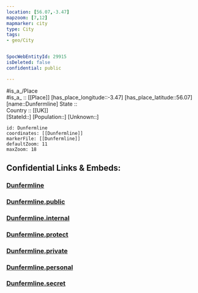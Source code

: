 ```yaml
---
location: [56.07,-3.47] 
mapzoom: [7,12] 
mapmarker: city 
type: City
tags:
- geo/City


SpocWebEntityId: 29915
isDeleted: false
confidential: public

---
```

#is_a_/Place  
#is_a_ :: [[Place]] 
[has_place_longitude::-3.47] 
[has_place_latitude::56.07] 
[name::Dunfermline] 
State ::  
Country :: [[UK]]  
[StateId::] 
[Population::] 
[Unknown::] 


```leaflet
id: Dunfermline
coordinates: [[Dunfermline]] 
markerFile: [[Dunfermline]] 
defaultZoom: 11 
maxZoom: 18
```


## Confidential Links & Embeds: 

### [Dunfermline](/_Standards/Earth/Continent/Europe/Europe~North/UK/Scotland/counties~Scotland/Fife/cities~Fife/Dunfermline.md) 

### [Dunfermline.public](/_public/Earth/Continent/Europe/Europe~North/UK/Scotland/counties~Scotland/Fife/cities~Fife/Dunfermline.public.md) 

### [Dunfermline.internal](/_internal/Earth/Continent/Europe/Europe~North/UK/Scotland/counties~Scotland/Fife/cities~Fife/Dunfermline.internal.md) 

### [Dunfermline.protect](/_protect/Earth/Continent/Europe/Europe~North/UK/Scotland/counties~Scotland/Fife/cities~Fife/Dunfermline.protect.md) 

### [Dunfermline.private](/_private/Earth/Continent/Europe/Europe~North/UK/Scotland/counties~Scotland/Fife/cities~Fife/Dunfermline.private.md) 

### [Dunfermline.personal](/_personal/Earth/Continent/Europe/Europe~North/UK/Scotland/counties~Scotland/Fife/cities~Fife/Dunfermline.personal.md) 

### [Dunfermline.secret](/_secret/Earth/Continent/Europe/Europe~North/UK/Scotland/counties~Scotland/Fife/cities~Fife/Dunfermline.secret.md)

